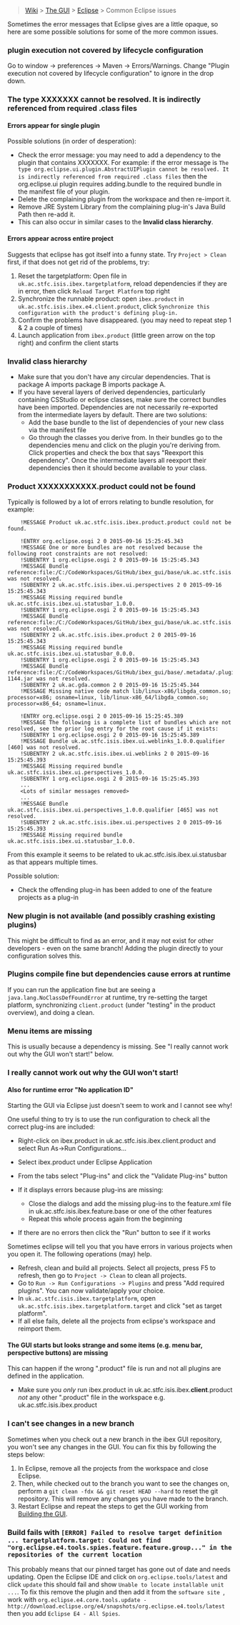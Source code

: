 > [Wiki](Home) > [The GUI](The-GUI) > [Eclipse](GUI-Eclipse) > Common Eclipse issues

Sometimes the error messages that Eclipse gives are a little opaque, so here are some possible solutions for some of the more common issues.

### plugin execution not covered by lifecycle configuration

Go to window -> preferences -> Maven -> Errors/Warnings. Change "Plugin execution not covered by lifecycle configuration" to ignore in the drop down.

### The type XXXXXXX cannot be resolved. It is indirectly referenced from required .class files ###

#### Errors appear for single plugin
Possible solutions (in order of desperation):

* Check the error message: you may need to add a dependency to the plugin that contains XXXXXXX. For example: if the error message is ```The type org.eclipse.ui.plugin.AbstractUIPlugin cannot be resolved. It is indirectly referenced from required .class files``` then the org.eclipse.ui plugin requires adding.bundle to the required bundle in the manifest file of your plugin.
* Delete the complaining plugin from the workspace and then re-import it.
* Remove JRE System Library from the complaining plug-in's Java Build Path then re-add it.
* This can also occur in similar cases to the **Invalid class hierarchy**.

#### Errors appear across entire project

Suggests that eclipse has got itself into a funny state. Try `Project > Clean` first, if that does not get rid of the problems, try:
1. Reset the targetplatform: Open file in `uk.ac.stfc.isis.ibex.targetplatform`, reload dependencies if they are in error, then click `Reload Target Platform` top right
2. Synchronize the runnable product: open `ibex.product` in `uk.ac.stfc.isis.ibex.e4.client.product`, click `Synchronize this configuration with the product's defining plug-in.`
3. Confirm the problems have disappeared. (you may need to repeat step 1 & 2 a couple of times)
4. Launch application from `ibex.product` (little green arrow on the top right) and confirm the client starts

### Invalid class hierarchy ###

* Make sure that you don't have any circular dependencies. That is package A imports package B imports package A.
* If you have several layers of derived dependencies, particularly containing CSStudio or eclipse classes, make sure the correct bundles have been imported. Dependencies are not necessarily re-exported from the intermediate layers by default. There are two solutions:
    * Add the base bundle to the list of dependencies of your new class via the manifest file
    * Go through the classes you derive from. In their bundles go to the dependencies menu and click on the plugin you're deriving from. Click properties and check the box that says "Reexport this dependency". Once the intermediate layers all reexport their dependencies then it should become available to your class.


### Product XXXXXXXXXXX.product could not be found ###

Typically is followed by a lot of errors relating to bundle resolution, for example:

```
    !MESSAGE Product uk.ac.stfc.isis.ibex.product.product could not be found.

    !ENTRY org.eclipse.osgi 2 0 2015-09-16 15:25:45.343
    !MESSAGE One or more bundles are not resolved because the following root constraints are not resolved:
    !SUBENTRY 1 org.eclipse.osgi 2 0 2015-09-16 15:25:45.343
    !MESSAGE Bundle reference:file:/C:/CodeWorkspaces/GitHub/ibex_gui/base/uk.ac.stfc.isis.ibex.ui.perspectives/ was not resolved.
    !SUBENTRY 2 uk.ac.stfc.isis.ibex.ui.perspectives 2 0 2015-09-16 15:25:45.343
    !MESSAGE Missing required bundle uk.ac.stfc.isis.ibex.ui.statusbar_1.0.0.
    !SUBENTRY 1 org.eclipse.osgi 2 0 2015-09-16 15:25:45.343
    !MESSAGE Bundle reference:file:/C:/CodeWorkspaces/GitHub/ibex_gui/base/uk.ac.stfc.isis.ibex.product/ was not resolved.
    !SUBENTRY 2 uk.ac.stfc.isis.ibex.product 2 0 2015-09-16 15:25:45.343
    !MESSAGE Missing required bundle uk.ac.stfc.isis.ibex.ui.statusbar_0.0.0.
    !SUBENTRY 1 org.eclipse.osgi 2 0 2015-09-16 15:25:45.343
    !MESSAGE Bundle reference:file:/C:/CodeWorkspaces/GitHub/ibex_gui/base/.metadata/.plugins/org.eclipse.pde.core/.bundle_pool/plugins/uk.ac.gda.common_1.2.0.v20140919-1144.jar was not resolved.
    !SUBENTRY 2 uk.ac.gda.common 2 0 2015-09-16 15:25:45.344
    !MESSAGE Missing native code match lib/linux-x86/libgda_common.so; processor=x86; osname=linux, lib/linux-x86_64/libgda_common.so; processor=x86_64; osname=linux.

    !ENTRY org.eclipse.osgi 2 0 2015-09-16 15:25:45.389
    !MESSAGE The following is a complete list of bundles which are not resolved, see the prior log entry for the root cause if it exists:
    !SUBENTRY 1 org.eclipse.osgi 2 0 2015-09-16 15:25:45.389
    !MESSAGE Bundle uk.ac.stfc.isis.ibex.ui.weblinks_1.0.0.qualifier [460] was not resolved.
    !SUBENTRY 2 uk.ac.stfc.isis.ibex.ui.weblinks 2 0 2015-09-16 15:25:45.393
    !MESSAGE Missing required bundle uk.ac.stfc.isis.ibex.ui.perspectives_1.0.0.
    !SUBENTRY 1 org.eclipse.osgi 2 0 2015-09-16 15:25:45.393
    ...
    <Lots of similar messages removed>
    ...
    !MESSAGE Bundle uk.ac.stfc.isis.ibex.ui.perspectives_1.0.0.qualifier [465] was not resolved.
    !SUBENTRY 2 uk.ac.stfc.isis.ibex.ui.perspectives 2 0 2015-09-16 15:25:45.393
    !MESSAGE Missing required bundle uk.ac.stfc.isis.ibex.ui.statusbar_1.0.0.
```

From this example it seems to be related to uk.ac.stfc.isis.ibex.ui.statusbar as that appears multiple times.

Possible solution:

* Check the offending plug-in has been added to one of the feature projects as a plug-in

### New plugin is not available (and possibly crashing existing plugins) ###

This might be difficult to find as an error, and it may not exist for other developers - even on the same branch!
Adding the plugin directly to your configuration solves this.

### Plugins compile fine but dependencies cause errors at runtime ###

If you can run the application fine but are seeing a `java.lang.NoClassDefFoundError` at runtime, try re-setting the target platform, synchronizing `client.product` (under "testing" in the product overview), and doing a clean.

### Menu items are missing ###

This is usually because a dependency is missing. See "I really cannot work out why the GUI won't start!" below.

### I really cannot work out why the GUI won't start! ###
#### Also for runtime error "No application ID" ####

Starting the GUI via Eclipse just doesn't seem to work and I cannot see why!

One useful thing to try is to use the run configuration to check all the correct plug-ins are included:

* Right-click on ibex.product in uk.ac.stfc.isis.ibex.client.product and select Run As->Run Configurations...
* Select ibex.product under Eclipse Application
* From the tabs select "Plug-ins" and click the "Validate Plug-ins" button
* If it displays errors because plug-ins are missing:

    * Close the dialogs and add the missing plug-ins to the feature.xml file in uk.ac.stfc.isis.ibex.feature.base or one of the other features
    * Repeat this whole process again from the beginning
    
* If there are no errors then click the "Run" button to see if it works

Sometimes eclipse will tell you that you have errors in various projects when you open it. The following operations (may) help.
- Refresh, clean and build all projects. Select all projects, press F5 to refresh, then go to `Project -> Clean` to clean all projects.
- Go to `Run -> Run Configurations -> Plugins` and press "Add required plugins". You can now validate/apply your choice.
- In `uk.ac.stfc.isis.ibex.targetplatform`, open `uk.ac.stfc.isis.ibex.targetplatform.target` and click "set as target platform". 
- If all else fails, delete all the projects from eclipse's workspace and reimport them.

#### The GUI starts but looks strange and some items (e.g. menu bar, perspective buttons) are missing ####

This can happen if the wrong ".product" file is run and not all plugins are defined in the application.

* Make sure you *only* run ibex.product in uk.ac.stfc.isis.ibex.**client**.product *not* any other ".product" file in the workspace e.g. uk.ac.stfc.isis.ibex.product

### I can't see changes in a new branch

Sometimes when you check out a new branch in the ibex GUI repository, you won't see any changes in the GUI. You can fix this by following the steps below:

1. In Eclipse, remove all the projects from the workspace and close Eclipse.
1. Then, while checked out to the branch you want to see the changes on, perform a `git clean -fdx && git reset HEAD --hard` to reset the git repository. This will remove any changes you have made to the branch.
1. Restart Eclipse and repeat the steps to get the GUI working from [Building the GUI](https://github.com/ISISComputingGroup/ibex_developers_manual/wiki/Building-the-GUI).

### Build fails with `[ERROR] Failed to resolve target definition ... targetplatform.target: Could not find "org.eclipse.e4.tools.spies.feature.feature.group..." in the repositories of the current location`

This probably means that our pinned target has gone out of date and needs updating. Open the Eclipse IDE and click on `org.eclipse.tools/latest` and click `update` this should fail and show `Unable to locate installable unit ...`. To fix this remove the plugin and then add it from the `software site `, work with `org.eclipse.e4.core.tools.update - http://download.eclipse.org/e4/snapshots/org.eclipse.e4.tools/latest` then you add `Eclipse E4 - All Spies`.
